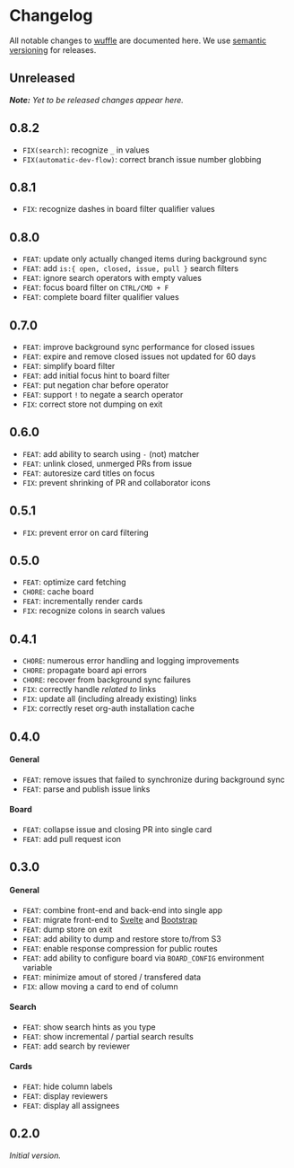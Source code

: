 # Changelog

All notable changes to [wuffle](https://github.com/nikku/wuffle) are documented here. We use [semantic versioning](http://semver.org/) for releases.

## Unreleased

___Note:__ Yet to be released changes appear here._

## 0.8.2

* `FIX(search)`: recognize `_` in values
* `FIX(automatic-dev-flow)`: correct branch issue number globbing

## 0.8.1

* `FIX`: recognize dashes in board filter qualifier values

## 0.8.0

* `FEAT`: update only actually changed items during background sync
* `FEAT`: add `is:{ open, closed, issue, pull }` search filters
* `FEAT`: ignore search operators with empty values
* `FEAT`: focus board filter on `CTRL/CMD + F`
* `FEAT`: complete board filter qualifier values

## 0.7.0

* `FEAT`: improve background sync performance for closed issues
* `FEAT`: expire and remove closed issues not updated for 60 days
* `FEAT`: simplify board filter
* `FEAT`: add initial focus hint to board filter
* `FEAT`: put negation char before operator
* `FEAT`: support `!` to negate a search operator
* `FIX`: correct store not dumping on exit

## 0.6.0

* `FEAT`: add ability to search using `-` (not) matcher
* `FEAT`: unlink closed, unmerged PRs from issue
* `FEAT`:  autoresize card titles on focus
* `FIX`: prevent shrinking of PR and collaborator icons

## 0.5.1

* `FIX`: prevent error on card filtering

## 0.5.0

* `FEAT`: optimize card fetching
* `CHORE`: cache board
* `FEAT`: incrementally render cards
* `FIX`: recognize colons in search values

## 0.4.1

* `CHORE`: numerous error handling and logging improvements
* `CHORE`: propagate board api errors
* `CHORE`: recover from background sync failures
* `FIX`: correctly handle _related to_ links
* `FIX`: update all (including already existing) links
* `FIX`: correctly reset org-auth installation cache

## 0.4.0

#### General

* `FEAT`: remove issues that failed to synchronize during background sync
* `FEAT`: parse and publish issue links

#### Board

* `FEAT`: collapse issue and closing PR into single card
* `FEAT`: add pull request icon

## 0.3.0

#### General

* `FEAT`: combine front-end and back-end into single app
* `FEAT`: migrate front-end to [Svelte](https://svelte.dev) and [Bootstrap](https://getbootstrap.com)
* `FEAT`: dump store on exit
* `FEAT`: add ability to dump and restore store to/from S3
* `FEAT`: enable response compression for public routes
* `FEAT`: add ability to configure board via `BOARD_CONFIG` environment variable
* `FEAT`: minimize amout of stored / transfered data
* `FIX`: allow moving a card to end of column

#### Search

* `FEAT`: show search hints as you type
* `FEAT`: show incremental / partial search results
* `FEAT`: add search by reviewer

#### Cards

* `FEAT`: hide column labels
* `FEAT`: display reviewers
* `FEAT`: display all assignees

## 0.2.0

_Initial version._
